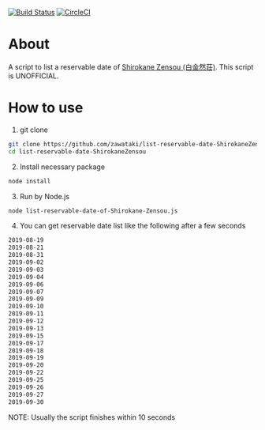 [![Build Status](https://travis-ci.org/zawataki/list-reservable-date-ShirokaneZensou.svg?branch=master)](https://travis-ci.org/zawataki/list-reservable-date-ShirokaneZensou)
[![CircleCI](https://circleci.com/gh/zawataki/list-reservable-date-ShirokaneZensou.svg?style=svg)](https://circleci.com/gh/zawataki/list-reservable-date-ShirokaneZensou)

# About
A script to list a reservable date of [Shirokane Zensou (白金然荘)](https://www.tender-house.jp/restaurant/shirokane-zensou.html).
This script is UNOFFICIAL.

# How to use
1. git clone
```bash
git clone https://github.com/zawataki/list-reservable-date-ShirokaneZensou.git
cd list-reservable-date-ShirokaneZensou
```

2. Install necessary package
```bash
node install
```

3. Run by Node.js
```bash
node list-reservable-date-of-Shirokane-Zensou.js
```

4. You can get reservable date list like the following after a few seconds
```bash
2019-08-19
2019-08-21
2019-08-31
2019-09-02
2019-09-03
2019-09-04
2019-09-06
2019-09-07
2019-09-09
2019-09-10
2019-09-11
2019-09-12
2019-09-13
2019-09-15
2019-09-17
2019-09-18
2019-09-19
2019-09-20
2019-09-22
2019-09-25
2019-09-26
2019-09-27
2019-09-30
```
NOTE: Usually the script finishes within 10 seconds
